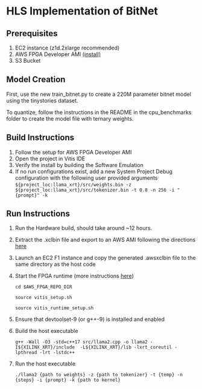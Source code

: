 # HLS Implementation of BitNet

## Prerequisites
1. EC2 instance (z1d.2xlarge recommended)
3. AWS FPGA Developer AMI [(install)](https://github.com/aws/aws-fpga/blob/master/Vitis/README.md)
4. S3 Bucket

## Model Creation
First, use the new train_bitnet.py to create a 220M parameter bitnet model using the tinystories dataset.

To quantize, follow the instructions in the README in the cpu_benchmarks folder to create the model file with ternary weights.

## Build Instructions 
1. Follow the setup for AWS FPGA Developer AMI
2. Open the project in Vitis IDE
3. Verify the install by building the Software Emulation
4. If no run configurations exist, add a new System Project Debug configuration with the following user provided arguments
     `${project_loc:llama_xrt}/src/weights.bin -z ${project_loc:llama_xrt}/src/tokenizer.bin -t 0.8 -n 256 -i "{prompt}" -k`

## Run Instructions
1. Run the Hardware build, should take around ~12 hours.
2. Extract the .xclbin file and export to an AWS AMI following the directions [here](https://github.com/aws/aws-fpga/blob/master/Vitis/README.md#2-create-an-amazon-fpga-image-afi)
3. Launch an EC2 F1 instance and copy the generated .awsxclbin file to the same directory as the host code
4. Start the FPGA runtime (more instructions [here](https://github.com/aws/aws-fpga/blob/master/Vitis/README.md#2-create-an-amazon-fpga-image-afi))

    `cd $AWS_FPGA_REPO_DIR`
   
    `source vitis_setup.sh`
   
    `source vitis_runtime_setup.sh`
6. Ensure that devtoolset-9 (or g++-9) is installed and enabled
7. Build the host executable
   
   `g++ -Wall -O3 -std=c++17 src/llama2.cpp -o llama2 -I${XILINX_XRT}/include  -L${XILINX_XRT}/lib -lxrt_coreutil -lpthread -lrt -lstdc++`
8. Run the host executable

    `./llama2 {path to weights} -z {path to tokenizer} -t {temp} -n {steps} -i {prompt} -k {path to kernel}`
   
